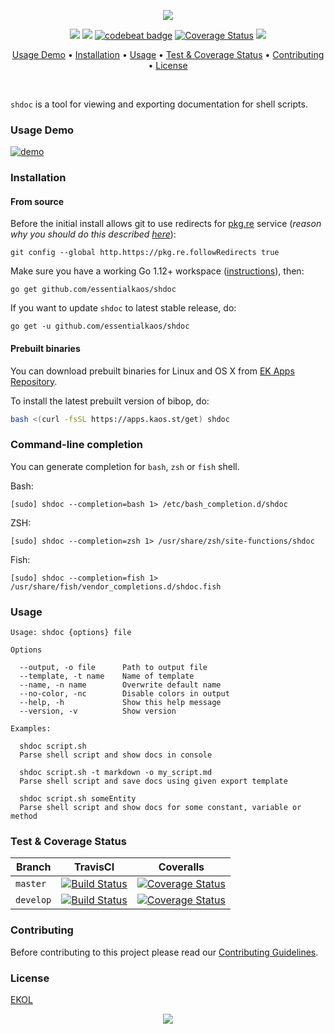 <p align="center"><a href="#readme"><img src="https://gh.kaos.st/shdoc.svg"/></a></p>

<p align="center">
  <a href="https://travis-ci.com/essentialkaos/shdoc"><img src="https://travis-ci.com/essentialkaos/shdoc.svg"></a>
  <a href="https://goreportcard.com/report/github.com/essentialkaos/shdoc"><img src="https://goreportcard.com/badge/github.com/essentialkaos/shdoc"></a>
  <a href="https://codebeat.co/projects/github-com-essentialkaos-shdoc-master"><img alt="codebeat badge" src="https://codebeat.co/badges/a4221ea2-3758-4fb6-adf0-08cd7199960a" /></a>
  <a href='https://coveralls.io/github/essentialkaos/shdoc?branch=master'><img src='https://coveralls.io/repos/github/essentialkaos/shdoc/badge.svg?branch=master' alt='Coverage Status' /></a>
  <a href="https://essentialkaos.com/ekol"><img src="https://gh.kaos.st/ekol.svg"></a>
</p>

<p align="center"><a href="#usage-demo">Usage Demo</a> • <a href="#installation">Installation</a> • <a href="#usage">Usage</a> • <a href="#test--coverage-status">Test & Coverage Status</a> • <a href="#contributing">Contributing</a> • <a href="#license">License</a></p>

<br/>

`shdoc` is a tool for viewing and exporting documentation for shell scripts.

### Usage Demo

[![demo](https://gh.kaos.st/shdoc-020.gif)](#usage-demo)

### Installation

#### From source

Before the initial install allows git to use redirects for [pkg.re](https://github.com/essentialkaos/pkgre) service (_reason why you should do this described [here](https://github.com/essentialkaos/pkgre#git-support)_):

```
git config --global http.https://pkg.re.followRedirects true
```

Make sure you have a working Go 1.12+ workspace ([instructions](https://golang.org/doc/install)), then:

```
go get github.com/essentialkaos/shdoc
```

If you want to update `shdoc` to latest stable release, do:

```
go get -u github.com/essentialkaos/shdoc
```

#### Prebuilt binaries

You can download prebuilt binaries for Linux and OS X from [EK Apps Repository](https://apps.kaos.st/shdoc/latest).

To install the latest prebuilt version of bibop, do:

```bash
bash <(curl -fsSL https://apps.kaos.st/get) shdoc
```

### Command-line completion

You can generate completion for `bash`, `zsh` or `fish` shell.

Bash:
```
[sudo] shdoc --completion=bash 1> /etc/bash_completion.d/shdoc
```


ZSH:
```
[sudo] shdoc --completion=zsh 1> /usr/share/zsh/site-functions/shdoc
```


Fish:
```
[sudo] shdoc --completion=fish 1> /usr/share/fish/vendor_completions.d/shdoc.fish
```

### Usage

```
Usage: shdoc {options} file

Options

  --output, -o file      Path to output file
  --template, -t name    Name of template
  --name, -n name        Overwrite default name
  --no-color, -nc        Disable colors in output
  --help, -h             Show this help message
  --version, -v          Show version

Examples:

  shdoc script.sh
  Parse shell script and show docs in console

  shdoc script.sh -t markdown -o my_script.md
  Parse shell script and save docs using given export template

  shdoc script.sh someEntity
  Parse shell script and show docs for some constant, variable or method

```

### Test & Coverage Status

| Branch | TravisCI | Coveralls |
|--------|----------|---------|
| `master` | [![Build Status](https://travis-ci.com/essentialkaos/shdoc.svg?branch=master)](https://travis-ci.com/essentialkaos/shdoc) | [![Coverage Status](https://coveralls.io/repos/github/essentialkaos/shdoc/badge.svg?branch=master)](https://coveralls.io/github/essentialkaos/shdoc?branch=master) |
| `develop` | [![Build Status](https://travis-ci.com/essentialkaos/shdoc.svg?branch=develop)](https://travis-ci.com/essentialkaos/shdoc) | [![Coverage Status](https://coveralls.io/repos/github/essentialkaos/shdoc/badge.svg?branch=develop)](https://coveralls.io/github/essentialkaos/shdoc?branch=develop) |

### Contributing

Before contributing to this project please read our [Contributing Guidelines](https://github.com/essentialkaos/contributing-guidelines#contributing-guidelines).

### License

[EKOL](https://essentialkaos.com/ekol)

<p align="center"><a href="https://essentialkaos.com"><img src="https://gh.kaos.st/ekgh.svg"/></a></p>
